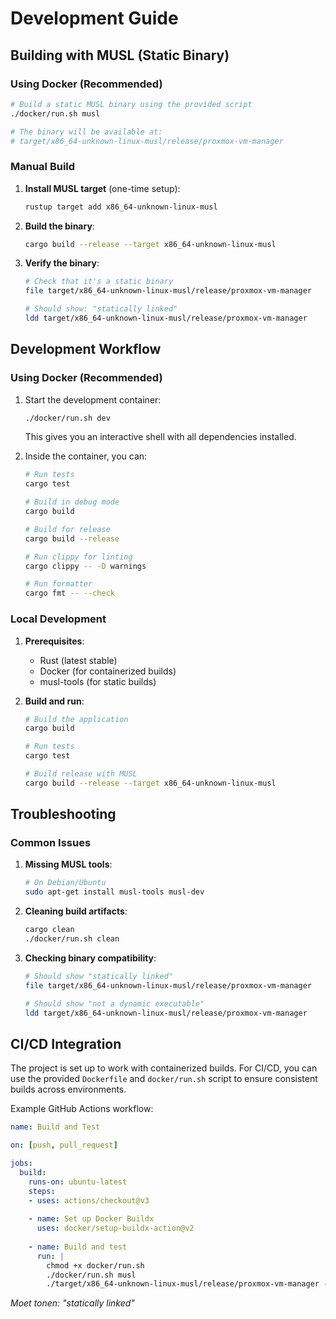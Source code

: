 # Development Guide

## Building with MUSL (Static Binary)

### Using Docker (Recommended)

```bash
# Build a static MUSL binary using the provided script
./docker/run.sh musl

# The binary will be available at:
# target/x86_64-unknown-linux-musl/release/proxmox-vm-manager
```

### Manual Build

1. **Install MUSL target** (one-time setup):
   ```bash
   rustup target add x86_64-unknown-linux-musl
   ```

2. **Build the binary**:
   ```bash
   cargo build --release --target x86_64-unknown-linux-musl
   ```

3. **Verify the binary**:
   ```bash
   # Check that it's a static binary
   file target/x86_64-unknown-linux-musl/release/proxmox-vm-manager
   
   # Should show: "statically linked"
   ldd target/x86_64-unknown-linux-musl/release/proxmox-vm-manager
   ```

## Development Workflow

### Using Docker (Recommended)

1. Start the development container:
   ```bash
   ./docker/run.sh dev
   ```
   This gives you an interactive shell with all dependencies installed.

2. Inside the container, you can:
   ```bash
   # Run tests
   cargo test
   
   # Build in debug mode
   cargo build
   
   # Build for release
   cargo build --release
   
   # Run clippy for linting
   cargo clippy -- -D warnings
   
   # Run formatter
   cargo fmt -- --check
   ```

### Local Development

1. **Prerequisites**:
   - Rust (latest stable)
   - Docker (for containerized builds)
   - musl-tools (for static builds)

2. **Build and run**:
   ```bash
   # Build the application
   cargo build
   
   # Run tests
   cargo test
   
   # Build release with MUSL
   cargo build --release --target x86_64-unknown-linux-musl
   ```

## Troubleshooting

### Common Issues

1. **Missing MUSL tools**:
   ```bash
   # On Debian/Ubuntu
   sudo apt-get install musl-tools musl-dev
   ```

2. **Cleaning build artifacts**:
   ```bash
   cargo clean
   ./docker/run.sh clean
   ```

3. **Checking binary compatibility**:
   ```bash
   # Should show "statically linked"
   file target/x86_64-unknown-linux-musl/release/proxmox-vm-manager
   
   # Should show "not a dynamic executable"
   ldd target/x86_64-unknown-linux-musl/release/proxmox-vm-manager
   ```

## CI/CD Integration

The project is set up to work with containerized builds. For CI/CD, you can use the provided `Dockerfile` and `docker/run.sh` script to ensure consistent builds across environments.

Example GitHub Actions workflow:

```yaml
name: Build and Test

on: [push, pull_request]

jobs:
  build:
    runs-on: ubuntu-latest
    steps:
    - uses: actions/checkout@v3
    
    - name: Set up Docker Buildx
      uses: docker/setup-buildx-action@v2
      
    - name: Build and test
      run: |
        chmod +x docker/run.sh
        ./docker/run.sh musl
        ./target/x86_64-unknown-linux-musl/release/proxmox-vm-manager --version
```
   *Moet tonen: "statically linked"*